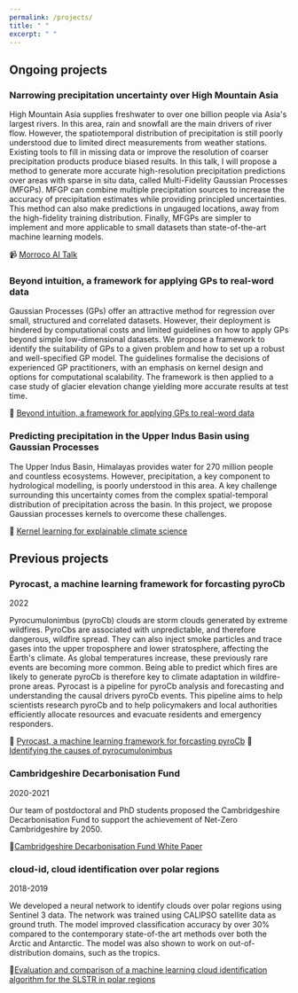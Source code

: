 ```yaml
---
permalink: /projects/
title: " "
excerpt: " "
---
```

## Ongoing projects

### Narrowing precipitation uncertainty over High Mountain Asia

High Mountain Asia supplies freshwater to over one billion people via Asia's largest rivers. In this area, rain and snowfall are the main drivers of river flow. However, the spatiotemporal distribution of precipitation is still poorly understood due to limited direct measurements from weather stations. Existing tools to fill in missing data or improve the resolution of coarser precipitation products produce biased results. In this talk, I will propose a method to generate more accurate high-resolution precipitation predictions over areas with sparse in situ data, called Multi-Fidelity Gaussian Processes (MFGPs). MFGP can combine multiple precipitation sources to increase the accuracy of precipitation estimates while providing principled uncertainties. This method can also make predictions in ungauged locations, away from the high-fidelity training distribution. Finally, MFGPs are simpler to implement and more applicable to small datasets than state-of-the-art machine learning models.

:video_camera: [Morroco AI Talk](https://www.youtube.com/watch?v=sPsKBK3ORXE)

### Beyond intuition, a framework for applying GPs to real-word data

Gaussian Processes (GPs) offer an attractive method for regression over small, structured and correlated datasets. However, their deployment is hindered by computational costs and limited guidelines on how to apply GPs beyond simple low-dimensional datasets. We propose a framework to identify the suitability of GPs to a given problem and how to set up a robust and well-specified GP model. The guidelines formalise the decisions of experienced GP practitioners, with an emphasis on kernel design and options for computational scalability. The framework is then applied to a case study of glacier elevation change yielding more accurate results at test time.

:page_facing_up: [Beyond intuition, a framework for applying GPs to real-word data](https://arxiv.org/abs/2307.03093)

### Predicting precipitation in the Upper Indus Basin using Gaussian Processes

The Upper Indus Basin, Himalayas provides water for 270 million people and countless ecosystems. However, precipitation, a key component to hydrological modelling, is poorly understood in this
area. A key challenge surrounding this uncertainty comes from the complex spatial-temporal distribution of precipitation across the basin. In this project, we propose Gaussian processes kernels to overcome these challenges.

:page_facing_up: [Kernel learning for explainable climate science](https://arxiv.org/abs/2209.04947)

## Previous projects

### Pyrocast, a machine learning framework for forcasting pyroCb

2022

Pyrocumulonimbus (pyroCb) clouds are storm clouds generated by extreme wildfires. PyroCbs are associated with unpredictable, and therefore dangerous, wildfire spread. They can also inject smoke particles and trace gases into the upper troposphere and lower stratosphere, affecting the Earth's climate. As global temperatures increase, these previously rare events are becoming more common. Being able to predict which fires are likely to generate pyroCb is therefore key to climate adaptation in wildfire-prone areas. Pyrocast is a pipeline for pyroCb analysis and forecasting and understanding the causal drivers pyroCb events. This pipeline aims to help scientists research pyroCb and to help policymakers and local authorities efficiently allocate resources and evacuate residents and emergency responders.

:page_facing_up: [Pyrocast, a machine learning framework for forcasting pyroCb](https://arxiv.org/abs/2211.13052)
:page_facing_up: [Identifying the causes of pyrocumulonimbus](https://arxiv.org/pdf/2211.08883)

### Cambridgeshire Decarbonisation Fund

2020-2021

Our team of postdoctoral and PhD students proposed the Cambridgeshire Decarbonisation Fund to support the achievement of Net-Zero Cambridgeshire by 2050.

:page_facing_up:[Cambridgeshire Decarbonisation Fund White Paper](https://data.cambridgeshireinsight.org.uk/dataset/cambridgeshire-policy-challenges-cambridge-university-science-and-policy-exchange-cuspe-20)

### cloud-id, cloud identification over polar regions

2018-2019

We developed a neural network to identify clouds over polar regions using Sentinel 3 data. The network was trained using CALIPSO satellite data as ground truth. The model improved classification accuracy by over 30% compared to the contemporary state-of-the art methods over both the Arctic and Antarctic. The model was also shown to work on out-of-distribution domains, such as the tropics.

:page_facing_up:[Evaluation and comparison of a machine learning cloud identification algorithm for the SLSTR in polar regions](https://www.sciencedirect.com/science/article/pii/S0034425720303692)
